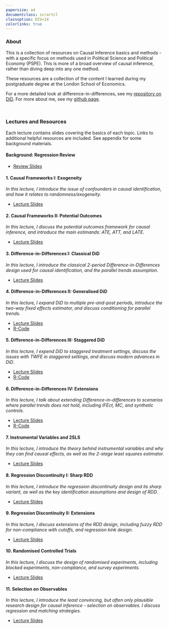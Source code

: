 ```yaml
---
papersize: a4
documentclass: scrartcl
classoption: DIV=14
colorlinks: true
---
```


<!-- # Introduction to Causal Inference  -->

### About

This is a collection of resources on Causal Inference basics and methods - with a specific focus on methods used in Political Science and Political Economy (PSPE). This is more of a broad overview of causal inference, rather than diving deep into any one method.

These resources are a collection of the content I learned during my postgraduate degree at the London School of Economics.

For a more detailed look at difference-in-differences, see my [repository on DiD](https://kevinli03.github.io/did/). For more about me, see my [github page](https://kevinli03.github.io).

 

### Lectures and Resources

Each lecture contains slides covering the basics of each topic. Links to additional helpful resources are included. See appendix for some background materials.

#### Background: Regression Review

-   [Review Slides](https://kevinli03.github.io/causal/reg.pdf)

#### 1. Causal Frameworks I: Exogeneity

*In this lecture, I introduce the issue of confounders in causal identification, and how it relates to randomness/exogeneity.*

-   [Lecture Slides](https://kevinli03.github.io/causal/frameworks1.pdf)

#### 2. Causal Frameworks II: Potential Outcomes

*In this lecture, I discuss the potential outcomes framework for causal inference, and introduce the main estimands: ATE, ATT, and LATE.*

-   [Lecture Slides](https://kevinli03.github.io/causal/frameworks2.pdf)

#### 3. Difference-in-Differences I: Classical DiD

*In this lecture, I introduce the classical 2-period Difference-in-Differences design used for causal identification, and the parallel trends assumption*.

-   [Lecture Slides](https://kevinli03.github.io/causal/did1.pdf)

#### 4. Difference-in-Differences II: Generalised DiD

*In this lecture, I expand DiD to multiple pre-and-post periods, introduce the two-way fixed effects estimator, and discuss conditioning for parallel trends.*

-   [Lecture Slides](https://kevinli03.github.io/causal/did2.pdf)
-   [R-Code](https://kevinli03.github.io/did/twfe.html#r-setting-up-the-data)

#### 5. Difference-in-Differences III: Staggered DiD

*In this lecture, I expend DiD to staggered treatment settings, discuss the issues with TWFE in staggered settings, and discuss modern advances in DiD*.

-   [Lecture Slides](https://kevinli03.github.io/causal/did3.pdf)
-   [R-Code](https://kevinli03.github.io/did/)

#### 6. Difference-in-Differences IV: Extensions

*In this lecture, I talk about extending Difference-in-differences to scenarios where parallel trends does not hold, including IFEct, MC, and synthetic controls.*

-   [Lecture Slides](https://kevinli03.github.io/causal/did4.pdf)
-   [R-Code](https://kevinli03.github.io/did/)

#### 7. Instrumental Variables and 2SLS

*In this lecture, I introduce the theory behind instrumental variables and why they can find causal effects, as well as the 2-stage least squares estimator.*

-   [Lecture Slides](https://kevinli03.github.io/causal/iv1.pdf)

#### 8. Regression Discontinuity I: Sharp RDD

*In this lecture, I introduce the regression discontinuity design and its sharp variant, as well as the key identification assumptions and design of RDD*.

-   [Lecture Slides](https://kevinli03.github.io/causal/rdd1.pdf)

#### 9. Regression Discontinuity II: Extensions

*In this lecture, I discuss extensions of the RDD design, including fuzzy RDD for non-compliance with cutoffs, and regression kink design.*

-   [Lecture Slides](https://kevinli03.github.io/causal/rdd2.pdf)

#### 10. Randomised Controlled Trials

*In this lecture, I discuss the design of randomised experiments, including blocked experiments, non-compliance, and survey experiments.*

-   [Lecture Slides](https://kevinli03.github.io/causal/rct.pdf)

#### 11. Selection on Observables

*In this lecture, I introduce the least convincing, but often only plausible research design for causal inference - selection on observables. I discuss regression and matching strategies.*

-   [Lecture Slides](https://kevinli03.github.io/causal/soo.pdf)